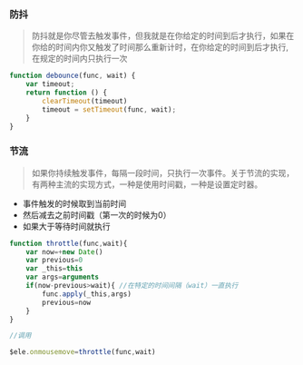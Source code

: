 ### 防抖

>防抖就是你尽管去触发事件，但我就是在你给定的时间到后才执行，如果在你给的时间内你又触发了时间那么重新计时，在你给定的时间到后才执行,在规定的时间内只执行一次

```js
function debounce(func, wait) {
    var timeout;
    return function () {
        clearTimeout(timeout)
        timeout = setTimeout(func, wait);
    }
}
```

### 节流


> 如果你持续触发事件，每隔一段时间，只执行一次事件。关于节流的实现，有两种主流的实现方式，一种是使用时间戳，一种是设置定时器。
+ 事件触发的时候取到当前时间
+ 然后减去之前时间戳（第一次的时候为0）
+ 如果大于等待时间就执行

```js
function throttle(func,wait){
    var now=+new Date()
    var previous=0
    var _this=this
    var args=arguments
    if(now-previous>wait){ //在特定的时间间隔（wait）一直执行
        func.apply(_this,args)
        previous=now
    }
}

//调用

$ele.onmousemove=throttle(func,wait)
```